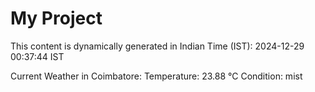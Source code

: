 # My Project

This content is dynamically generated in Indian Time (IST): 2024-12-29 00:37:44 IST


Current Weather in Coimbatore:
Temperature: 23.88 °C
Condition: mist
